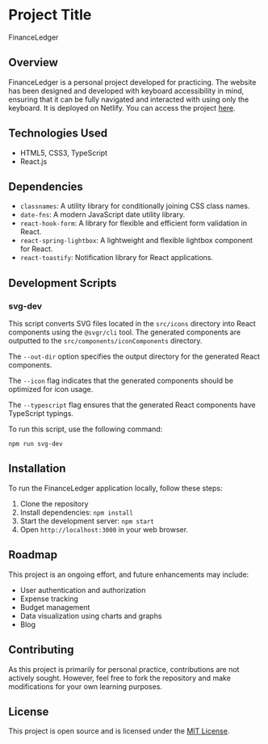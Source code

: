 # Project Title

FinanceLedger

## Overview

FinanceLedger is a personal project developed for practicing.
The website has been designed and developed with keyboard accessibility in mind, ensuring that it can be fully navigated and interacted with using only the keyboard.
It is deployed on Netlify. You can access the project [here](https://main--beautiful-crumble-86bdfb.netlify.app/).

## Technologies Used

- HTML5, CSS3, TypeScript
- React.js

## Dependencies

- `classnames`: A utility library for conditionally joining CSS class names.
- `date-fns`: A modern JavaScript date utility library.
- `react-hook-form`: A library for flexible and efficient form validation in React.
- `react-spring-lightbox`: A lightweight and flexible lightbox component for React.
- `react-toastify`: Notification library for React applications.

## Development Scripts

### svg-dev

This script converts SVG files located in the `src/icons` directory into React components using the `@svgr/cli` tool. The generated components are outputted to the `src/components/iconComponents` directory.

The `--out-dir` option specifies the output directory for the generated React components.

The `--icon` flag indicates that the generated components should be optimized for icon usage.

The `--typescript` flag ensures that the generated React components have TypeScript typings.

To run this script, use the following command:

```shell
npm run svg-dev
```

## Installation

To run the FinanceLedger application locally, follow these steps:

1. Clone the repository
2. Install dependencies: `npm install`
3. Start the development server: `npm start`
4. Open `http://localhost:3000` in your web browser.

## Roadmap

This project is an ongoing effort, and future enhancements may include:

- User authentication and authorization
- Expense tracking
- Budget management
- Data visualization using charts and graphs
- Blog

## Contributing

As this project is primarily for personal practice, contributions are not actively sought. However, feel free to fork the repository and make modifications for your own learning purposes.

## License

This project is open source and is licensed under the [MIT License](https://opensource.org/licenses/MIT).

